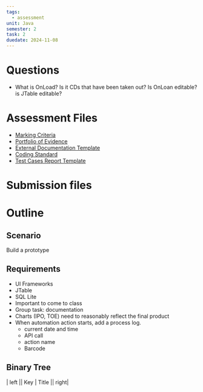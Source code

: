 ```yaml
---
tags:
  - assessment
unit: Java
semester: 2
task: 2
duedate: 2024-11-08
---
```

# Questions
- What is OnLoad? Is it CDs that have been taken out? Is OnLoan editable? is JTable editable?
# Assessment Files
- [Marking Criteria](ICTPRG547_AT2_PE_MC_TQM_V1.pdf)
- [Portfolio of Evidence](ICTPRG547_AT2_PE_TQM_V1.pdf)
- [External Documentation Template](UptownIT_External_Documention_Template.docx)
- [Coding Standard](UptownIT_External_Documention_Template.docx)
- [Test Cases Report Template](UptownIT_External_Documention_Template)
# Submission files
# Outline
## Scenario
Build a prototype
## Requirements
- UI Frameworks
- JTable
- SQL Lite
- Important to come to class
- Group task: documentation
- Charts (IPO, TOE) need to reasonably reflect the final product
- When automation action starts, add a process log.
	- current date and time
	- API call
	- action name
	- Barcode
## Binary Tree
| left || Key | Title || right|
